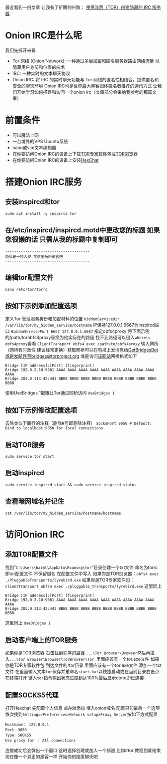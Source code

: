 最近看到一份文章 让我有了折腾的兴致：
[使用洋葱（TOR）创建隐藏的 IRC 服务器](https://infosecwriteups.com/create-a-hidden-irc-server-with-the-onion-router-tor-c839e3a81d78)
# Onion IRC是什么呢 
我们先拆开来看 
- Tor 网络 (Onion Network): 一种通过多层加密和匿名服务器路由网络流量 以隐藏用户身份和位置的技术
- IRC: 一种实时的文本聊天协议
- Onion IRC: 将 IRC 的实时聊天功能与 Tor 网络的匿名性相结合，提供匿名和安全的聊天环境 Onion IRC也是世界最大黑客团体匿名者推荐的通讯方式
让我们开始学习如何搭建和访问一个onion irc（文章部分会采纳我参考的那篇文章）
# 前置条件
- 可以魔法上网
- 一台境外的VPS Ubuntu系统
- nano或vim文本编辑器
- 在你要访问Onion IRC的设备上下载[TOR专家软件包](https://www.torproject.org/zh-CN/download/tor/)或[TOR浏览器](https://www.torproject.org/zh-CN/download/)
- 在你要访问Onion IRC的设备上安装[HexChat](https://hexchat.github.io/)
# 搭建Onion IRC服务
## 安装inspircd和tor
`sudo apt install -y inspircd tor`
## 在/etc/inspircd/inspircd.motd中更改您的标题 如果您很懒的话 只需从我的标题中复制即可
```
--------------------------------------
隐私是一项人权 在这里畅所欲言吧
--------------------------------------
```
## 编辑tor配置文件
`nano /etc/tor/torrc`
## 按如下示例添加配置选项
定义Tor 管理服务身份和加密材料的位置
`HiddenServiceDir /var/lib/tor/my_hidden_service/hostname`
IP保持127.0.0.1 6667为inspircd端口
`HiddenServicePort 6667 127.0.0.1:6667`
指定obfs4proxy 将下面示例的/path/to/obfs4proxy替换为他实际在的路径 找不到路径可以键入`whereis obfs4proxy`看看
`ClientTransport obfs4 exec /path/to/obfs4proxy`
输入网桥 （网桥有时效性 建议经常更换）获取网桥可以在电报上发消息给[GetBridgesBot](https://t.me/GetBridgesBot) 或是发邮件至bridges@torproject.org 或是访问[该网站](https://bridges.torproject.org/)网桥格式如下
```
Bridge [IP address]:[Port] [fingerprint]
Bridge 192.0.2.10:9001 AAAA AAAA AAAA AAAA AAAA AAAA AAAA AAAA AAAA AAAA
Bridge 203.0.113.42:443 BBBB BBBB BBBB BBBB BBBB BBBB BBBB BBBB BBBB BBBB
```
使用UseBridges 1配置让Tor通过网桥访问
`UseBridges 1`
## 按如下示例修改配置选项
去除类似下面行的注释（删除#号即删除注释）
`SocksPort 9050 # Default: Bind to localhost:9050 for local connections.
`
## 启动TOR服务
`sudo service tor start`
## 启动inspircd
`sudo service inspircd start && sudo service inspircd status`
## 查看暗网域名并记住
`cat /var/lib/tor/my_hidden_service/hostname/hostname`
# 访问Onion IRC
## 添加TOR配置文件
找到"`C:\Users\baibl\AppData\Roaming\tor`"目录创建一个txt文件 命名为torrc 即tor配置文件 不保留缀名
在配置文件中写入
如果你是TOR浏览器：`obfs4 exec ./PluggableTransports/lyrebird.exe`
如果你是TOR专家软件包：`ClientTransport obfs4 exec ./pluggable_transports/lyrebird.exe`
这里同上
```
Bridge [IP address]:[Port] [fingerprint]
Bridge 192.0.2.10:9001 AAAA AAAA AAAA AAAA AAAA AAAA AAAA AAAA AAAA AAAA
Bridge 203.0.113.42:443 BBBB BBBB BBBB BBBB BBBB BBBB BBBB BBBB BBBB BBBB
```
这里同上
`UseBridges 1`
## 启动客户端上的TOR服务
如果你是TOR浏览器 右击找到程序的路径 `...\Tor Browser\Browser`然后再进入`...\Tor Browser\Browser\TorBrowser\Tor `里面应该有一个tor.exe文件
如果你是TOR专家软件包 到达文件的/tor目录 里面应该有一个tor.exe文件
添加一个txt文件 在里面输入文本`tor`保存并重命名`start.bat`以快捷启动或在当前目录右击点在终端打开 键入`tor`指令输出状态进度到达100%最后显示done即已连接
## 配置SOCKS5代理
打开Hexchat
先配置个人信息
点Add添加 填入onion域名 配置只勾最后一个选项
依次找到`Settings>Preferences>Network setup>Proxy Server`按如下方式配置
```
Hostname： 127.0.0.1
Port：9050
Type：SOCKS5
Use proxy for ： All connections
```
连接成功后会弹出一个窗口 这时选择创建或加入一个频道 比如#tor
教程到此结束 现在像一个真正的黑客一样 开始你的隐匿聊天吧












